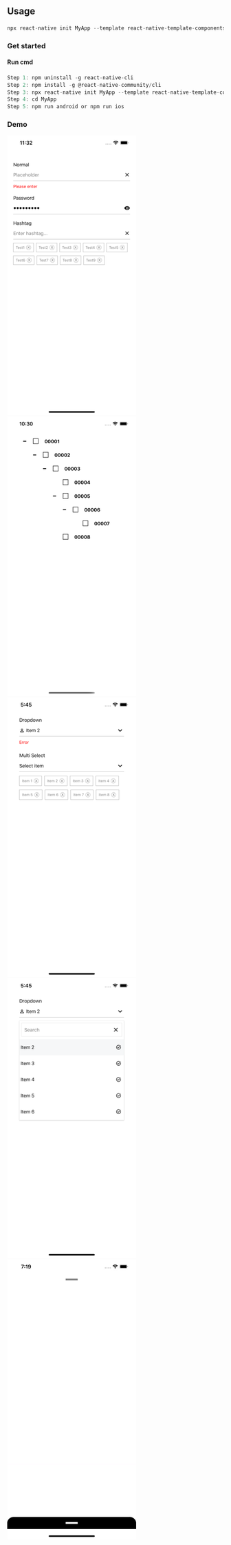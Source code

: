 ## Usage
```js
npx react-native init MyApp --template react-native-template-components
```
### Get started
#### Run cmd
```js
Step 1: npm uninstall -g react-native-cli
Step 2: npm install -g @react-native-community/cli
Step 3: npx react-native init MyApp --template react-native-template-components
Step 4: cd MyApp
Step 5: npm run android or npm run ios
```

### Demo
![](https://github.com/hoaphantn7604/file-upload/blob/master/document/textinput/demo.png)
![](https://github.com/hoaphantn7604/file-upload/blob/master/document/checkboxtree/demo.png)
![](https://github.com/hoaphantn7604/file-upload/blob/master/document/dropdown/demo.png)
![](https://github.com/hoaphantn7604/file-upload/blob/master/document/dropdown/demo2.png)
![](https://github.com/hoaphantn7604/file-upload/blob/master/document/swipeview/demo.gif)